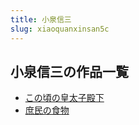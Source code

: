 ```yaml
---
title: 小泉信三
slug: xiaoquanxinsan5c
---
```


## 小泉信三の作品一覧

- [この頃の皇太子殿下](konoqingnohuang-ab0)
- [庶民の食物](shuminnoshiwu-4cc)
